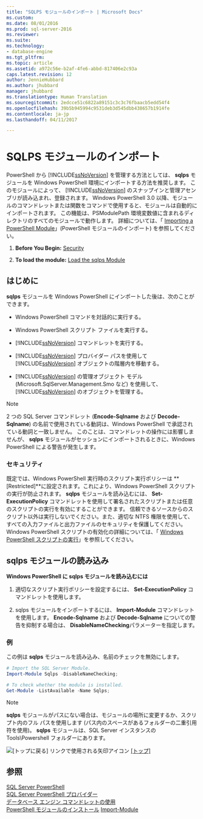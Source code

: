 ```yaml
---
title: "SQLPS モジュールのインポート | Microsoft Docs"
ms.custom: 
ms.date: 08/01/2016
ms.prod: sql-server-2016
ms.reviewer: 
ms.suite: 
ms.technology:
- database-engine
ms.tgt_pltfrm: 
ms.topic: article
ms.assetid: a972c56e-b2af-4fe6-abbd-817406e2c93a
caps.latest.revision: 12
author: JennieHubbard
ms.author: jhubbard
manager: jhubbard
ms.translationtype: Human Translation
ms.sourcegitcommit: 2edcce51c6822a89151c3c3c76fbaacb5edd54f4
ms.openlocfilehash: 39b5b945994c9531deb3d545dbb438657b1914fe
ms.contentlocale: ja-jp
ms.lasthandoff: 04/11/2017

---
```

# <a name="import-the-sqlps-module"></a>SQLPS モジュールのインポート
  PowerShell から [!INCLUDE[ssNoVersion](../../includes/ssnoversion-md.md)] を管理する方法としては、 **sqlps** モジュールを Windows PowerShell 環境にインポートする方法を推奨します。 このモジュールによって、 [!INCLUDE[ssNoVersion](../../includes/ssnoversion-md.md)] のスナップインと管理アセンブリが読み込まれ、登録されます。  Windows PowerShell 3.0 以降、モジュールのコマンドレットまたは関数をコマンドで使用すると、モジュールは自動的にインポートされます。 この機能は、PSModulePath 環境変数値に含まれるディレクトリのすべてのモジュールで動作します。  詳細については、「 [Importing a PowerShell Module](https://msdn.microsoft.com/library/dd878284(v=vs.85).aspx)」(PowerShell モジュールのインポート) を参照してください。
  
1.  **Before You Begin:**  [Security](#Security)  
  
2.  **To load the module:**  [Load the sqlps Module](#LoadSqlps)  
  
## <a name="before-you-begin"></a>はじめに  
 **sqlps** モジュールを Windows PowerShell にインポートした後は、次のことができます。  
  
-   Windows PowerShell コマンドを対話的に実行する。  
  
-   Windows PowerShell スクリプト ファイルを実行する。  
  
-   [!INCLUDE[ssNoVersion](../../includes/ssnoversion-md.md)] コマンドレットを実行する。  
  
-   [!INCLUDE[ssNoVersion](../../includes/ssnoversion-md.md)] プロバイダー パスを使用して [!INCLUDE[ssNoVersion](../../includes/ssnoversion-md.md)] オブジェクトの階層内を移動する。  
  
-   [!INCLUDE[ssNoVersion](../../includes/ssnoversion-md.md)] の管理オブジェクト モデル (Microsoft.SqlServer.Management.Smo など) を使用して、 [!INCLUDE[ssNoVersion](../../includes/ssnoversion-md.md)] のオブジェクトを管理する。  
  
> [!NOTE]  
>  2 つの SQL Server コマンドレット (**Encode-Sqlname** および **Decode-Sqlname**) の名前で使用されている動詞は、Windows PowerShell で承認されている動詞と一致しません。 このことは、コマンドレットの操作には影響しませんが、 **sqlps** モジュールがセッションにインポートされるときに、Windows PowerShell による警告が発生します。  
  
###  <a name="Security"></a> セキュリティ  
 既定では、Windows PowerShell 実行時のスクリプト実行ポリシーは **[Restricted]**に設定されます。これにより、Windows PowerShell スクリプトの実行が防止されます。 **sqlps** モジュールを読み込むには、 **Set-ExecutionPolicy** コマンドレットを使用して署名されたスクリプトまたは任意のスクリプトの実行を有効にすることができます。 信頼できるソースからのスクリプト以外は実行しないでください。また、適切な NTFS 権限を使用して、すべての入力ファイルと出力ファイルのセキュリティを保護してください。 Windows PowerShell スクリプトの有効化の詳細については、「 [Windows PowerShell スクリプトの実行](http://www.microsoft.com/technet/scriptcenter/topics/winpsh/manual/run.mspx)」を参照してください。  
  
##  <a name="LoadSqlps"></a> sqlps モジュールの読み込み  
 **Windows PowerShell に sqlps モジュールを読み込むには**  
  
1.  適切なスクリプト実行ポリシーを設定するには、 **Set-ExecutionPolicy** コマンドレットを使用します。  
  
2.  sqlps モジュールをインポートするには、 **Import-Module** コマンドレットを使用します。 **Encode-Sqlname** および **Decode-Sqlname** についての警告を抑制する場合は、 **DisableNameChecking**パラメーターを指定します。  
  
### <a name="example"></a>例  
 この例は **sqlps** モジュールを読み込み、名前のチェックを無効にします。  
  
```powershell 
# Import the SQL Server Module.    
Import-Module Sqlps -DisableNameChecking;

# To check whether the module is installed.
Get-Module -ListAvailable -Name Sqlps;
```  
  
> [!NOTE]  
>  **sqlps** モジュールがパスにない場合は、モジュールの場所に変更するか、スクリプト内のフル パスを使用します (パス内のスペースがあるフォルダーの二重引用符を使用)。 **sqlps** モジュールは、SQL Server インスタンスの Tools\Powershell フォルダーにあります。  
  
 ![[トップに戻る] リンクで使用される矢印アイコン](../../analysis-services/instances/media/uparrow16x16.gif "[トップに戻る] リンクで使用される矢印アイコン") [&#91;トップ&#93;]()  
  
## <a name="see-also"></a>参照  
 [SQL Server PowerShell](../../relational-databases/scripting/sql-server-powershell.md)   
 [SQL Server PowerShell プロバイダー](../../relational-databases/scripting/sql-server-powershell-provider.md)   
 [データベース エンジン コマンドレットの使用](../../relational-databases/scripting/use-the-database-engine-cmdlets.md)  
 [PowerShell モジュールのインストール](https://msdn.microsoft.com/library/dd878350(v=vs.85).aspx)  
 [Import-Module](https://technet.microsoft.com/library/hh849725.aspx)
  
  

